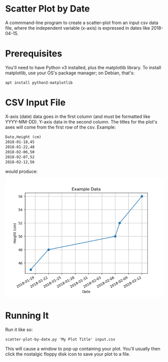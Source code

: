 Scatter Plot by Date
====================

A commmand-line program to create a scatter-plot from an input csv
data file, where the independent variable (x-axis) is expressed in
dates like 2018-04-15.



Prerequisites
=============

You'll need to have Python v3 installed, plus the matplotlib library.
To install matplotlib, use your OS's package manager; on Debian,
that's:

    apt install python3-matplotlib



CSV Input File
==============

X-axis (date) data goes in the first column (and must be formatted
like YYYY-MM-DD). Y-axis data in the second column. The titles for the
plot's axes will come from the first row of the csv.  Example:

~~~
Date,Height (cm)
2018-01-18,45
2018-01-22,48
2018-02-06,50
2018-02-07,52
2018-02-12,56
~~~

would produce:

![](./example.png)



Running It
==========

Run it like so:

    scatter-plot-by-date.py 'My Plot Title' input.csv

This will cause a window to pop up containing your plot. You'll
usually then click the nostalgic floppy disk icon to save your plot to
a file.

